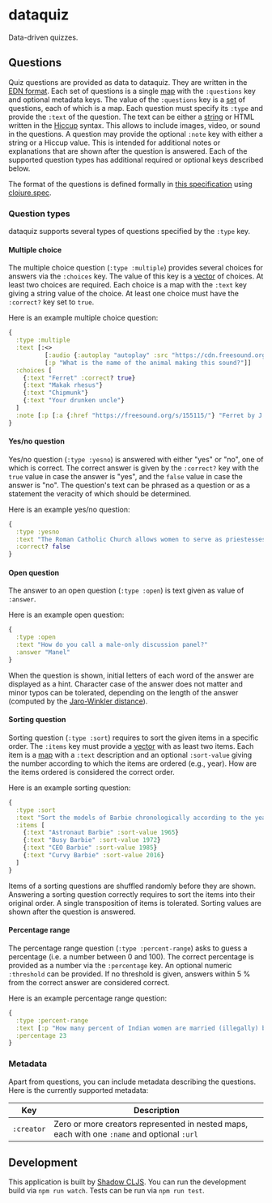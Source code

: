 # dataquiz

Data-driven quizzes.

## Questions

Quiz questions are provided as data to dataquiz. They are written in the [EDN format](https://github.com/edn-format/edn). Each set of questions is a single [map](https://github.com/edn-format/edn?tab=readme-ov-file#maps) with the `:questions` key and optional metadata keys. The value of the `:questions` key is a [set](https://github.com/edn-format/edn?tab=readme-ov-file#sets) of questions, each of which is a map. Each question must specify its `:type` and provide the `:text` of the question. The text can be either a [string](https://github.com/edn-format/edn?tab=readme-ov-file#strings) or HTML written in the [Hiccup](https://github.com/weavejester/hiccup/blob/master/doc/syntax.md) syntax. This allows to include images, video, or sound in the questions. A question may provide the optional `:note` key with either a string or a Hiccup value. This is intended for additional notes or explanations that are shown after the question is answered. Each of the supported question types has additional required or optional keys described below.

The format of the questions is defined formally in [this specification](https://github.com/jindrichmynarz/dataquiz/blob/develop/src/net/mynarz/dataquiz/question_spec.cljs) using [clojure.spec](https://clojure.org/guides/spec).

### Question types

dataquiz supports several types of questions specified by the `:type` key.

#### Multiple choice

The multiple choice question (`:type :multiple`) provides several choices for answers via the `:choices` key. The value of this key is a [vector](https://github.com/edn-format/edn?tab=readme-ov-file#vectors) of choices. At least two choices are required. Each choice is a map with the `:text` key giving a string value of the choice. At least one choice must have the `:correct?` key set to `true`.

Here is an example multiple choice question:

```clj
{
  :type :multiple
  :text [:<>
          [:audio {:autoplay "autoplay" :src "https://cdn.freesound.org/previews/155/155115_199526-lq.mp3"}]
          [:p "What is the name of the animal making this sound?"]]
  :choices [
    {:text "Ferret" :correct? true}
    {:text "Makak rhesus"}
    {:text "Chipmunk"}
    {:text "Your drunken uncle"}
  ]
  :note [:p [:a {:href "https://freesound.org/s/155115/"} "Ferret by J.Zazvurek"] "-- License: Attribution 4.0"]
}
```

#### Yes/no question

Yes/no question (`:type :yesno`) is answered with either "yes" or "no", one of which is correct. The correct answer is given by the `:correct?` key with the `true` value in case the answer is "yes", and the `false` value in case the answer is "no". The question's text can be phrased as a question or as a statement the veracity of which should be determined.

Here is an example yes/no question:

```clj
{
  :type :yesno
  :text "The Roman Catholic Church allows women to serve as priestesses."
  :correct? false
}
```

#### Open question

The answer to an open question (`:type :open`) is text given as value of `:answer`.

Here is an example open question:

```clj
{
  :type :open
  :text "How do you call a male-only discussion panel?"
  :answer "Manel"
}
```

When the question is shown, initial letters of each word of the answer are displayed as a hint. Character case of the answer does not matter and minor typos can be tolerated, depending on the length of the answer (computed by the [Jaro-Winkler distance](https://en.wikipedia.org/wiki/Jaro%E2%80%93Winkler_distance)).

#### Sorting question

Sorting question (`:type :sort`) requires to sort the given items in a specific order. The `:items` key must provide a [vector](https://github.com/edn-format/edn?tab=readme-ov-file#vectors) with as least two items. Each item is a [map](https://github.com/edn-format/edn?tab=readme-ov-file#maps) with a `:text` description and an optional `:sort-value` giving the number according to which the items are ordered (e.g., year). How are the items ordered is considered the correct order.

Here is an example sorting question:

```clj
{
  :type :sort
  :text "Sort the models of Barbie chronologically according to the years when Mattel started selling them."
  :items [
    {:text "Astronaut Barbie" :sort-value 1965}
    {:text "Busy Barbie" :sort-value 1972}
    {:text "CEO Barbie" :sort-value 1985}
    {:text "Curvy Barbie" :sort-value 2016}
  ]
}
```

Items of a sorting questions are shuffled randomly before they are shown. Answering a sorting question correctly requires to sort the items into their original order. A single transposition of items is tolerated. Sorting values are shown after the question is answered.

#### Percentage range

The percentage range question (`:type :percent-range`) asks to guess a percentage (i.e. a number between 0 and 100). The correct percentage is provided as a number via the `:percentage` key. An optional numeric `:threshold` can be provided. If no threshold is given, answers within 5 % from the correct answer are considered correct.

Here is an example percentage range question:

```clj
{
  :type :percent-range
  :text [:p "How many percent of Indian women are married (illegally) before their 18" [:sup "th"] "birthday?"]
  :percentage 23
}
```

### Metadata

Apart from questions, you can include metadata describing the questions. Here is the currently supported metadata:

| Key        | Description                                                                                 |
| ---------- | ------------------------------------------------------------------------------------------- |
| `:creator` | Zero or more creators represented in nested maps, each with one `:name` and optional `:url` |

## Development

This application is built by [Shadow CLJS](https://shadow-cljs.github.io/docs/UsersGuide.html). You can run the development build via `npm run watch`. Tests can be run via `npm run test`.
